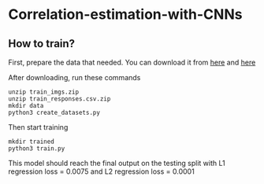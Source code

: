 # Correlation-estimation-with-CNNs

## How to train?

First, prepare the data that needed. You can download it from [here](https://drive.google.com/file/d/1kNgjfb3FF4pnGO__wy0hCgekKgfv5VMa/view) and [here](https://drive.google.com/file/d/1iUuhI78_8SW9MC6QB9wQeo0kjuAbk6AD/view)

After downloading, run these commands 
```
unzip train_imgs.zip
unzip train_responses.csv.zip
mkdir data
python3 create_datasets.py
```

Then start training
```
mkdir trained
python3 train.py
```

This model should reach the final output on the testing split with L1 regression loss = 0.0075 and L2 regression loss = 0.0001
